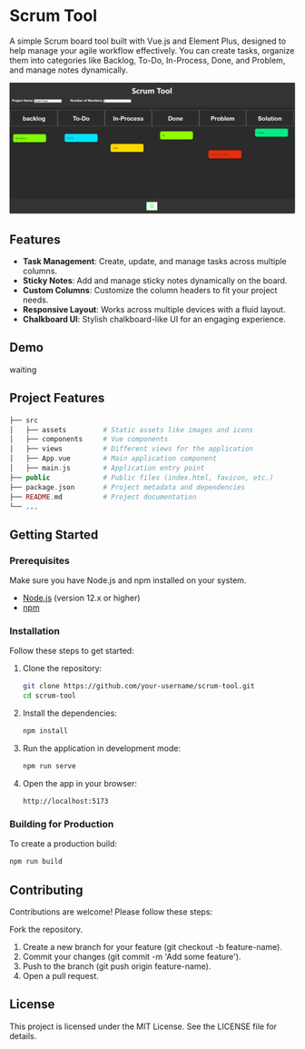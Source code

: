 # Scrum Tool

A simple Scrum board tool built with Vue.js and Element Plus, designed to help manage your agile workflow effectively. You can create tasks, organize them into categories like Backlog, To-Do, In-Process, Done, and Problem, and manage notes dynamically.

![img.png](img.png)

## Features

- **Task Management**: Create, update, and manage tasks across multiple columns.
- **Sticky Notes**: Add and manage sticky notes dynamically on the board.
- **Custom Columns**: Customize the column headers to fit your project needs.
- **Responsive Layout**: Works across multiple devices with a fluid layout.
- **Chalkboard UI**: Stylish chalkboard-like UI for an engaging experience.

## Demo

waiting

## Project Features
```php
├── src
│   ├── assets         # Static assets like images and icons
│   ├── components     # Vue components
│   ├── views          # Different views for the application
│   ├── App.vue        # Main application component
│   ├── main.js        # Application entry point
├── public             # Public files (index.html, favicon, etc.)
├── package.json       # Project metadata and dependencies
├── README.md          # Project documentation
└── ...
```

## Getting Started

### Prerequisites

Make sure you have Node.js and npm installed on your system.

- [Node.js](https://nodejs.org/en/download/) (version 12.x or higher)
- [npm](https://www.npmjs.com/get-npm)

### Installation

Follow these steps to get started:

1. Clone the repository:
    ```bash
    git clone https://github.com/your-username/scrum-tool.git
    cd scrum-tool
    ```

2. Install the dependencies:
    ```bash
    npm install
    ```

3. Run the application in development mode:
    ```bash
    npm run serve
    ```

4. Open the app in your browser:
    ```
    http://localhost:5173
    ```

### Building for Production

To create a production build:

```bash
npm run build
```

## Contributing
Contributions are welcome! Please follow these steps:

Fork the repository.
1. Create a new branch for your feature (git checkout -b feature-name).
2. Commit your changes (git commit -m 'Add some feature').
3. Push to the branch (git push origin feature-name).
4. Open a pull request.

## License
This project is licensed under the MIT License. See the LICENSE file for details.
